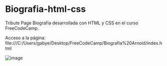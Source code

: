 # Biografia-html-css

Tribute Page 
Biografía desarrollada con HTML y CSS en el curso FreeCodeCamp.

Acceso a la página: file:///C:/Users/gabye/Desktop/FreeCodeCamp/Biografía%20Arnold/index.html

![image](https://github.com/Isqui22/Biografia-html-css/assets/132499825/45b4cf31-57e7-45e8-a9e1-3d19af0005bc)
